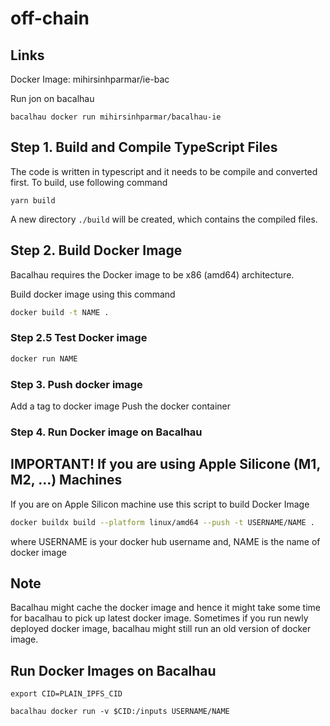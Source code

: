 # off-chain

## Links
Docker Image: mihirsinhparmar/ie-bac

Run jon on bacalhau
```
bacalhau docker run mihirsinhparmar/bacalhau-ie
```

## Step 1. Build and Compile TypeScript Files
The code is written in typescript and it needs to be compile and converted first.
To build, use following command
```
yarn build
```

A new directory `./build` will be created, which contains the compiled files.


## Step 2. Build Docker Image
Bacalhau requires the Docker image to be x86 (amd64) architecture.

Build docker image using this command
```sh
docker build -t NAME .
```

### Step 2.5 Test Docker image
```sh
docker run NAME
```

### Step 3. Push docker image
Add a tag to docker image
Push the docker container

### Step 4. Run Docker image on Bacalhau

## IMPORTANT! If you are using Apple Silicone (M1, M2, ...) Machines
If you are on Apple Silicon machine use this script to build Docker Image
```sh
docker buildx build --platform linux/amd64 --push -t USERNAME/NAME .
```
where USERNAME is your docker hub username
and, NAME is the name of docker image

## Note
Bacalhau might cache the docker image and hence it might take some time for bacalhau to pick up latest docker image.
Sometimes if you run newly deployed docker image, bacalhau might still run an old version of docker image.

## Run Docker Images on Bacalhau
```
export CID=PLAIN_IPFS_CID
```
```
bacalhau docker run -v $CID:/inputs USERNAME/NAME
```


